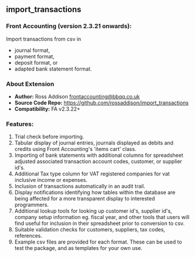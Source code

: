 ## import_transactions

### Front Accounting (version 2.3.21 onwards): 
Import transactions from csv in 
* journal format, 
* payment format, 
* deposit format, or 
* adapted bank statement format.

### About Extension
* **Author:** Ross Addison <frontaccounting@bbqq.co.uk>
* **Source Code Repo:** https://github.com/rossaddison/import_transactions
* **Compatibility:** FA v2.3.22+

### Features: 
1. Trial check before importing. 
2. Tabular display of journal entries, journals displayed as debits and credits using Front Accounting's 'items cart' class. 
3. Importing of bank statements with additional columns for spreadsheet adjusted associated transaction account codes, customer, or supplier id's. 
4. Additional Tax type column for VAT registered companies for vat inclusive income or expenses. 
5. Inclusion of transactions automatically in an audit trail. 
6. Display notifications identifying how tables within the database are being affected for a more transparent display to interested programmers. 
7. Additional lookup tools for looking up customer id's, supplier id's, company setup information eg. fiscal year, and other tools that users will find useful for inclusion in their spreadsheet prior to conversion to csv. 
8. Suitable validation checks for customers, suppliers, tax codes, references. 
9. Example csv files are provided for each format. These can be used to test the package, and as templates for your own use.

	